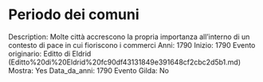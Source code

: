 # Periodo dei comuni

Description: Molte città accrescono la propria importanza all’interno di un contesto di pace in cui fioriscono i commerci
Anni: 1790
Inizio: 1790
Evento originario: Editto di Eldrid (Editto%20di%20Eldrid%20fc90df43131849e391648cf2cbc2d5b1.md)
Mostra: Yes
Data_da_anni: 1790
Evento Gilda: No